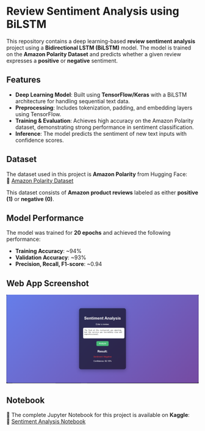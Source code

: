 # Review Sentiment Analysis using BiLSTM

This repository contains a deep learning-based **review sentiment analysis** project using a **Bidirectional LSTM (BiLSTM)** model. The model is trained on the **Amazon Polarity Dataset** and predicts whether a given review expresses a **positive** or **negative** sentiment. 

## Features

- **Deep Learning Model**: Built using **TensorFlow/Keras** with a BiLSTM architecture for handling sequential text data.  
- **Preprocessing**: Includes tokenization, padding, and embedding layers using TensorFlow.  
- **Training & Evaluation**: Achieves high accuracy on the Amazon Polarity dataset, demonstrating strong performance in sentiment classification.  
- **Inference**: The model predicts the sentiment of new text inputs with confidence scores.  

## Dataset

The dataset used in this project is **Amazon Polarity** from Hugging Face:  
🔗 [Amazon Polarity Dataset](https://huggingface.co/datasets/amazon_polarity)  

This dataset consists of **Amazon product reviews** labeled as either **positive (1)** or **negative (0)**.

## Model Performance

The model was trained for **20 epochs** and achieved the following performance:  

- **Training Accuracy**: ~94%  
- **Validation Accuracy**: ~93%  
- **Precision, Recall, F1-score**: ~0.94  

## Web App Screenshot

![Review Sentiment Analysis Web App](./webapp.png)
## Notebook

📌 The complete Jupyter Notebook for this project is available on **Kaggle**:  
🔗 [Sentiment Analysis Notebook](https://www.kaggle.com/code/vrishin04/sentiment-analysis/notebook)  


